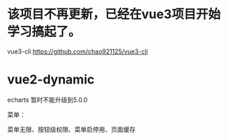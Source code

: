 # 该项目不再更新，已经在vue3项目开始学习搞起了。
vue3-cli <https://github.com/chao921125/vue3-cli>

# vue2-dynamic
echarts 暂时不能升级到5.0.0

菜单：

菜单无限、按钮级权限、菜单启停用、页面缓存
